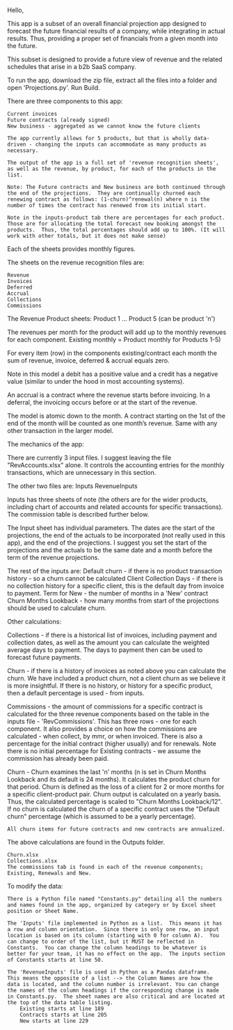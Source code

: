 Hello,

This app is a subset of an overall financial projection app designed to forecast the future financial results of a company, while integrating in actual results.  Thus, providing a proper set of financials from a given month into the future.  

This subset is designed to provide a future view of revenue and the related schedules that arise in a b2b SaaS company.

To run the app, download the zip file, extract all the files into a folder and open 'Projections.py'.  Run Build.

There are three components to this app:

	Current invoices
	Future contracts (already signed)
	New business - aggregated as we cannot know the future clients

	The app currently allows for 5 products, but that is wholly data-driven - changing the inputs can accommodate as many products as necessary.

	The output of the app is a full set of 'revenue recognition sheets', as well as the revenue, by product, for each of the products in the list.

	Note: The Future contracts and New business are both continued through the end of the projections.  They are continually churned each renewing contract as follows: (1-churn)^renewal(n) where n is the number of times the contract has renewed from its initial start.

	Note in the inputs-product tab there are percentages for each product.  Those are for allocating the total forecast new booking amongst the products.  Thus, the total percentages should add up to 100%. (It will work with other totals, but it does not make sense)

Each of the sheets provides monthly figures.

The sheets on the revenue recognition files are:

	Revenue
	Invoices
	Deferred
	Accrual
	Collections
	Commissions

The Revenue Product sheets:
	Product 1
	...
	Product 5  (can be product 'n')

The revenues per month for the product will add up to the monthly revenues for each component.  Existing monthly = Product monthly for Products 1-5)

For every item (row) in the components existing/contract each month the sum of revenue, invoice, deferred & accrual equals zero.

Note in this model a debit has a positive value and a credit has a negative value (similar to under the hood in most accounting systems).

An accrual is a contract where the revenue starts before invoicing.  In a deferral, the invoicing occurs before or at the start of the revenue.

The model is atomic down to the month.  A contract starting on the 1st of the end of the month will be counted as one month’s revenue.  Same with any other transaction in the larger model.

The mechanics of the app:

There are currently 3 input files.  I suggest leaving the file "RevAccounts.xlsx" alone.  It controls the accounting entries for the monthly transactions, which are unnecessary in this section.  

The other two files are:
	Inputs
	RevenueInputs

Inputs has three sheets of note (the others are for the wider products, including chart of accounts and related accounts for specific transactions).  The commission table is described further below.

The Input sheet has individual parameters.  The dates are the start of the projections, the end of the actuals to be incorporated (not really used in this app), and the end of the projections.  I suggest you set the start of the projections and the actuals to be the same date and a month before the term of the revenue projections.  

The rest of the inputs are:
	Default churn - if there is no product transaction history - so a churn cannot be calculated
	Client Collection Days	- if there is no collection history for a specific client, this is the default day from invoice to payment.
	Term for New - the number of months in a 'New' contract	
	Churn Months Lookback - how many months from start of the projections should be used to calculate churn.

Other calculations:

Collections - if there is a historical list of invoices, including payment and collection dates, as well as the amount you can calculate the weighted average days to payment.  The days to payment then can be used to forecast future payments.

Churn - if there is a history of invoices as noted above you can calculate the churn.  We have included a product churn, not a client churn as we believe it is more insightful.  If there is no history, or history for a specific product, then a default percentage is used - from inputs.

Commissions - the amount of commissions for a specific contract is calculated for the three revenue components based on the table in the inputs file - 'RevCommissions'.  This has three rows - one for each component.  It also provides a choice on how the commissions are calculated - when collect, by mmr, or when invoiced.  There is also a percentage for the initial contract (higher usually) and for renewals.  Note there is no initial percentage for Existing contracts - we assume the commission has already been paid.

Churn - Churn examines the last 'n' months (n is set in Churn Months Lookback and its default is 24 months).  It calculates the product churn for that period.  Churn is defined as the loss of a client for 2 or more months for a specific client-product pair.  Churn output is calculated on a yearly basis.  Thus, the calculated percentage is scaled to "Churn Months Lookback/12".  If no churn is calculated the churn of a specific contract uses the "Default churn" percentage (which is assumed to be a yearly percentage).
	
	All churn items for future contracts and new contracts are annualized.

The above calculations are found in the Outputs folder.
	
	Churn.xlsx
	Collections.xlsx
	The commissions tab is found in each of the revenue components; Existing, Renewals and New.

To modify the data:

	There is a Python file named "Constants.py" detailing all the numbers and names found in the app, organized by category or by Excel sheet position or Sheet Name.

	The 'Inputs' file implemented in Python as a list.  This means it has a row and column orientation.  Since there is only one row, an input location is based on its column (starting with 0 for column A).  You can change to order of the list, but it MUST be reflected in Constants.  You can change the column headings to be whatever is better for your team, it has no effect on the app.  The inputs section of Constants starts at line 50.

	The 'RevenueInputs' file is used in Python as a Pandas dataframe.  This means the opposite of a list --> the Column Names are how the data is located, and the column number is irrelevant. You can change the names of the column headings if the corresponding change is made in Constants.py.  The sheet names are also critical and are located at the top of the data table listing.
		Existing starts at line 189
		Contracts starts at line 205
		New starts at line 229
